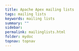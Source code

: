 ```yaml
---
title: Apache Apex mailing lists
tags: mailing lists
keywords: mailing lists
summary: ""
sidebar:
permalink: mailinglists.html
folder: mydoc
topnav: topnav
---
```

